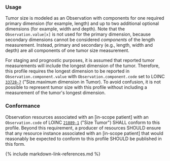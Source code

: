 ### Usage

Tumor size is modeled as an Observation with components for one required primary dimension (for example, length) and up to two additional optional dimensions (for example, width and depth). Note that the `Observation.value[x]` is not used for the primary dimension, because secondary dimensions cannot be considered _components_ of the length measurement. Instead, primary and secondary (e.g., length, width and depth) are all components of one tumor size measurement.

For staging and prognostic purposes, it is assumed that reported tumor measurements will include the longest dimension of the tumor. Therefore, this profile requires the longest dimension to be reported in `Observation.component.value` with `Observation.component.code` set to LOINC [`33728-7`](https://loinc.org/33728-7/) ("Size.maximum dimension in Tumor). To avoid confusion, it is not possible to represent tumor size with this profile without including a measurement of the tumor's longest dimension.

### Conformance

Observation resources associated with an [in-scope patient] with an `Observation.code` of LOINC [`21889-1`](https://loinc.org/21889-1/) ("Size Tumor") SHALL conform to this profile. Beyond this requirement, a producer of resources SHOULD ensure that any resource instance associated with an [in-scope patient] that would reasonably be expected to conform to this profile SHOULD be published in this form.

{% include markdown-link-references.md %}
